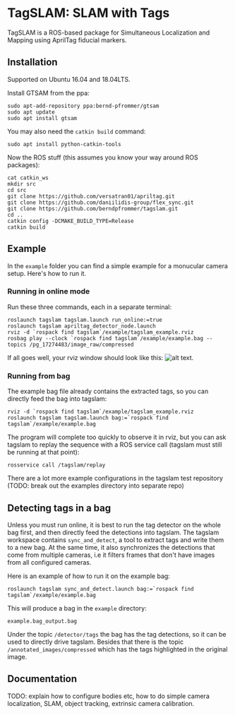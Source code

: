 # TagSLAM: SLAM with Tags

TagSLAM is a ROS-based package for Simultaneous Localization and
Mapping using AprilTag fiducial markers.

## Installation

Supported on Ubuntu 16.04 and 18.04LTS.

Install GTSAM from the ppa:

    sudo apt-add-repository ppa:bernd-pfrommer/gtsam
    sudo apt update
    sudo apt install gtsam

You may also need the ``catkin build`` command:

    sudo apt install python-catkin-tools

Now the ROS stuff (this assumes you know your way around ROS packages):

    cat catkin_ws
    mkdir src
    cd src
    git clone https://github.com/versatran01/apriltag.git
    git clone https://github.com/daniilidis-group/flex_sync.git
    git clone https://github.com/berndpfrommer/tagslam.git
    cd ..
    catkin config -DCMAKE_BUILD_TYPE=Release
    catkin build

## Example

In the ``example`` folder you can find a simple example for a
monucular camera setup. Here's how to run it.

### Running in online mode

Run these three commands, each in a separate terminal:

    roslaunch tagslam tagslam.launch run_online:=true
    roslaunch tagslam apriltag_detector_node.launch
    rviz -d `rospack find tagslam`/example/tagslam_example.rviz
    rosbag play --clock `rospack find tagslam`/example/example.bag --topics /pg_17274483/image_raw/compressed

If all goes well, your rviz window should look like this:
![alt text](https://github.com/berndpfrommer/tagslam/blob/master/example/tagslam_example.png "rviz image").

### Running from bag

The example bag file already contains the extracted tags,
so you can directly feed the bag into tagslam:

    rviz -d `rospack find tagslam`/example/tagslam_example.rviz
    roslaunch tagslam tagslam.launch bag:=`rospack find tagslam`/example/example.bag

The program will complete too quickly to observe it in rviz, but you can
ask tagslam to replay the sequence with a ROS service call (tagslam must
still be running at that point):

    rosservice call /tagslam/replay

There are a lot more example configurations in the tagslam test
repository (TODO: break out the examples directory into separate repo)

## Detecting tags in a bag

Unless you must run online, it is best to run the tag detector on the
whole bag first, and then directly feed the detections into tagslam.
The tagslam workspace contains ``sync_and_detect``, a tool to extract
tags and write them to a new bag. At the same time, it also synchronizes
the detections that come from multiple cameras, i.e it filters frames
that don't have images from all configured cameras.

Here is an example of how to run it on the example bag:

    roslaunch tagslam sync_and_detect.launch bag:=`rospack find tagslam`/example/example.bag

This will produce a bag in the ``example`` directory:

    example.bag_output.bag

Under the topic ``/detector/tags`` the bag has the tag detections, so it
can be used to directly drive tagslam. Besides that there is the topic
``/annotated_images/compressed`` which has the tags highlighted in the
original image.

## Documentation

TODO: explain how to configure bodies etc, how to do simple camera localization,
SLAM, object tracking, extrinsic camera calibration.
